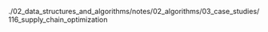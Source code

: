 ./02_data_structures_and_algorithms/notes/02_algorithms/03_case_studies/116_supply_chain_optimization
